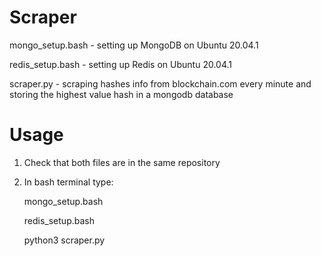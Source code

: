# Scraper

mongo_setup.bash - setting up MongoDB on Ubuntu 20.04.1

redis_setup.bash - setting up Redis on Ubuntu 20.04.1

scraper.py - scraping hashes info from blockchain.com every minute and storing the highest value hash in a mongodb database

# Usage

1. Check that both files are in the same repository
2. In bash terminal type:

	mongo_setup.bash
	
	redis_setup.bash
	
	python3 scraper.py
